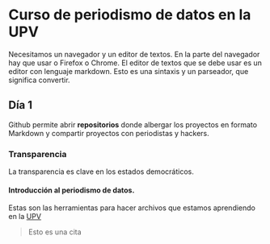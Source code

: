 # Curso de periodismo de datos en la UPV 
Necesitamos un navegador y un editor de textos. En la parte del navegador hay que usar o Firefox o Chrome. El editor de textos que se debe usar es un editor con lenguaje markdown. Esto es una sintaxis y un parseador, que significa convertir.
## Día 1
Github permite abrir **repositorios** donde albergar los proyectos en formato Markdown y compartir proyectos con periodistas y hackers.
### Transparencia
La transparencia es clave en los estados democráticos.
#### Introducción al periodismo de datos.
Estas son las herramientas para hacer archivos que estamos aprendiendo en la [UPV](http://www.upv.es/ "UPV")
>Esto es una cita
